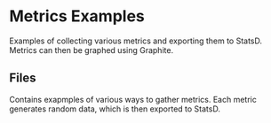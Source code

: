 # Metrics Examples
Examples of collecting various metrics and exporting them to StatsD. Metrics can then be graphed using Graphite.


## Files

Contains exapmples of various ways to gather metrics. Each metric generates random data, which is then exported to StatsD.
